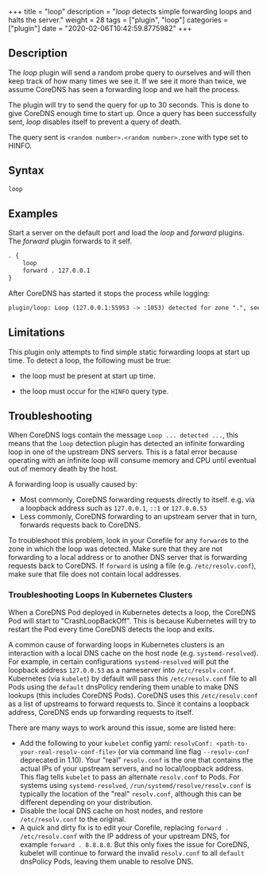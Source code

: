 +++
title = "loop"
description = "*loop* detects simple forwarding loops and halts the server."
weight = 28
tags = ["plugin", "loop"]
categories = ["plugin"]
date = "2020-02-06T10:42:59.8775982"
+++

## Description

The *loop* plugin will send a random probe query to ourselves and will then keep track of how many times
we see it. If we see it more than twice, we assume CoreDNS has seen a forwarding loop and we halt the process.

The plugin will try to send the query for up to 30 seconds. This is done to give CoreDNS enough time
to start up. Once a query has been successfully sent, *loop* disables itself to prevent a query of
death.

The query sent is `<random number>.<random number>.zone` with type set to HINFO.

## Syntax

~~~ txt
loop
~~~

## Examples

Start a server on the default port and load the *loop* and *forward* plugins. The *forward* plugin
forwards to it self.

~~~ txt
. {
    loop
    forward . 127.0.0.1
}
~~~

After CoreDNS has started it stops the process while logging:

~~~ txt
plugin/loop: Loop (127.0.0.1:55953 -> :1053) detected for zone ".", see https://coredns.io/plugins/loop#troubleshooting. Query: "HINFO 4547991504243258144.3688648895315093531."
~~~

## Limitations

This plugin only attempts to find simple static forwarding loops at start up time. To detect a loop,
the following must be true:

*  the loop must be present at start up time.

*  the loop must occur for the `HINFO` query type.

## Troubleshooting

When CoreDNS logs contain the message `Loop ... detected ...`, this means that the `loop` detection
plugin has detected an infinite forwarding loop in one of the upstream DNS servers. This is a fatal
error because operating with an infinite loop will consume memory and CPU until eventual out of
memory death by the host.

A forwarding loop is usually caused by:

* Most commonly, CoreDNS forwarding requests directly to itself. e.g. via a loopback address such as `127.0.0.1`, `::1` or `127.0.0.53`
* Less commonly, CoreDNS forwarding to an upstream server that in turn, forwards requests back to CoreDNS.

To troubleshoot this problem, look in your Corefile for any `forward`s to the zone
in which the loop was detected.  Make sure that they are not forwarding to a local address or
to another DNS server that is forwarding requests back to CoreDNS. If `forward` is
using a file (e.g. `/etc/resolv.conf`), make sure that file does not contain local addresses.

### Troubleshooting Loops In Kubernetes Clusters

When a CoreDNS Pod deployed in Kubernetes detects a loop, the CoreDNS Pod will start to "CrashLoopBackOff".
This is because Kubernetes will try to restart the Pod every time CoreDNS detects the loop and exits.

A common cause of forwarding loops in Kubernetes clusters is an interaction with a local DNS cache
on the host node (e.g. `systemd-resolved`).  For example, in certain configurations `systemd-resolved` will
put the loopback address `127.0.0.53` as a nameserver into `/etc/resolv.conf`. Kubernetes (via `kubelet`) by default
will pass this `/etc/resolv.conf` file to all Pods using the `default` dnsPolicy rendering them
unable to make DNS lookups (this includes CoreDNS Pods). CoreDNS uses this `/etc/resolv.conf`
as a list of upstreams to forward requests to.  Since it contains a loopback address, CoreDNS ends up forwarding
requests to itself.

There are many ways to work around this issue, some are listed here:

* Add the following to your `kubelet` config yaml: `resolvConf: <path-to-your-real-resolv-conf-file>` (or via command line flag `--resolv-conf` deprecated in 1.10).  Your "real"
  `resolv.conf` is the one that contains the actual IPs of your upstream servers, and no local/loopback address.
  This flag tells `kubelet` to pass an alternate `resolv.conf` to Pods. For systems using `systemd-resolved`,
`/run/systemd/resolve/resolv.conf` is typically the location of the "real" `resolv.conf`,
although this can be different depending on your distribution.
* Disable the local DNS cache on host nodes, and restore `/etc/resolv.conf` to the original.
* A quick and dirty fix is to edit your Corefile, replacing `forward . /etc/resolv.conf` with
the IP address of your upstream DNS, for example `forward . 8.8.8.8`.  But this only fixes the issue for CoreDNS,
kubelet will continue to forward the invalid `resolv.conf` to all `default` dnsPolicy Pods, leaving them unable to resolve DNS.
